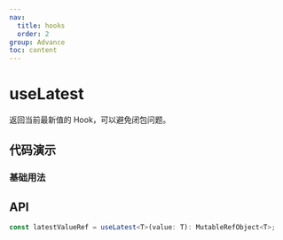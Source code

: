 ```yaml
---
nav:
  title: hooks
  order: 2
group: Advance
toc: content
---
```

# useLatest

返回当前最新值的 Hook，可以避免闭包问题。

## 代码演示

### 基础用法

<code src="./demo/demo1.tsx"></code>

## API

```typescript
const latestValueRef = useLatest<T>(value: T): MutableRefObject<T>;
```